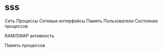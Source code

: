 # sss

Сеть
Процессы
Сетевые интерфейсы
Память
Пользователи
Состояние процессов
 
RAM/SWAP активность
 
Память процессов
